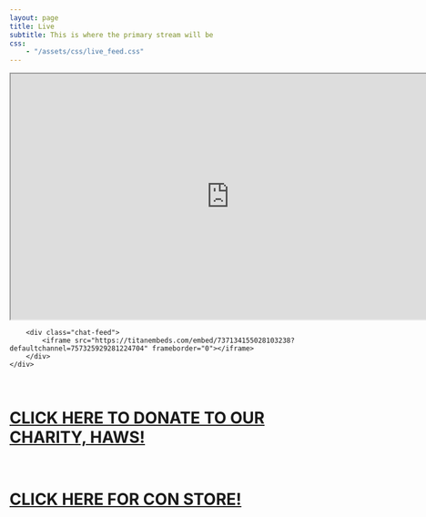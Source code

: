 ```yaml
---
layout: page
title: Live
subtitle: This is where the primary stream will be
css:
    - "/assets/css/live_feed.css"
---
```



<div class="live-feed-container">
    <div class="feed-box">
        <div class="video-feed">
            <div class="video-box">
                <iframe
                    src="https://player.twitch.tv/?channel=fursquared&parent=fursquared.com&parent=dev.fursquared.com"
                    width="768"
                    height="432"
                    allowfullscreen="true">
                </iframe>
            </div>
        </div>

        <div class="chat-feed">
            <iframe src="https://titanembeds.com/embed/737134155028103238?defaultchannel=757325929281224704" frameborder="0"></iframe>
        </div>
    </div>
</div>

<br/>

<h1><a href="https://e.givesmart.com/events/kjQ/">CLICK HERE TO DONATE TO OUR CHARITY, HAWS!</a></h1>
<br/>
<h1><a href="https://fursquared.square.site/">CLICK HERE FOR CON STORE!</a></h1>
